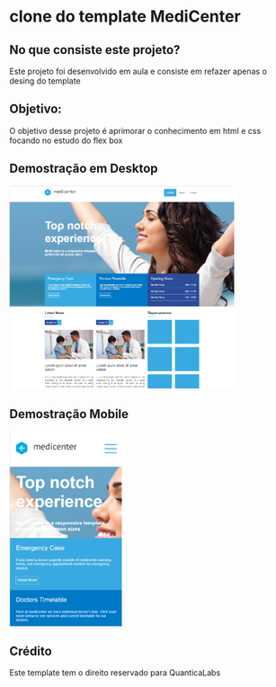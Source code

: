 # clone do template MediCenter
## No que consiste este projeto?
Este projeto foi desenvolvido em aula e consiste em refazer apenas o desing do template
## Objetivo:
O objetivo desse projeto é aprimorar o conhecimento em html e css focando no estudo do flex box
## Demostração em Desktop

<img width="400" heigth="100%" src="assets/images/to-readme/desktop.png" />

## Demostração Mobile

<img width="200" heigth="100%"  src="assets/images/to-readme/mobile.png" />

## Crédito
Este template tem o direito reservado para QuanticaLabs



